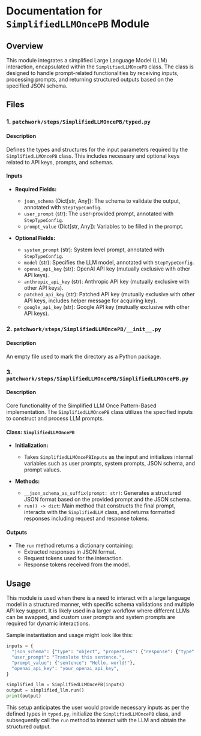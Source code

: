 # Documentation for `SimplifiedLLMOncePB` Module

## Overview

This module integrates a simplified Large Language Model (LLM) interaction, encapsulated within the `SimplifiedLLMOncePB` class. The class is designed to handle prompt-related functionalities by receiving inputs, processing prompts, and returning structured outputs based on the specified JSON schema.

## Files

### 1. `patchwork/steps/SimplifiedLLMOncePB/typed.py`

#### Description

Defines the types and structures for the input parameters required by the `SimplifiedLLMOncePB` class. This includes necessary and optional keys related to API keys, prompts, and schemas.

#### Inputs

- **Required Fields:**
  - `json_schema` (Dict[str, Any]): The schema to validate the output, annotated with `StepTypeConfig`.
  - `user_prompt` (str): The user-provided prompt, annotated with `StepTypeConfig`.
  - `prompt_value` (Dict[str, Any]): Variables to be filled in the prompt.

- **Optional Fields:**
  - `system_prompt` (str): System level prompt, annotated with `StepTypeConfig`.
  - `model` (str): Specifies the LLM model, annotated with `StepTypeConfig`.
  - `openai_api_key` (str): OpenAI API key (mutually exclusive with other API keys).
  - `anthropic_api_key` (str): Anthropic API key (mutually exclusive with other API keys).
  - `patched_api_key` (str): Patched API key (mutually exclusive with other API keys, includes helper message for acquiring key).
  - `google_api_key` (str): Google API key (mutually exclusive with other API keys).

### 2. `patchwork/steps/SimplifiedLLMOncePB/__init__.py`

#### Description

An empty file used to mark the directory as a Python package.

### 3. `patchwork/steps/SimplifiedLLMOncePB/SimplifiedLLMOncePB.py`

#### Description

Core functionality of the Simplified LLM Once Pattern-Based implementation. The `SimplifiedLLMOncePB` class utilizes the specified inputs to construct and process LLM prompts.

#### Class: `SimplifiedLLMOncePB`

- **Initialization:**
  - Takes `SimplifiedLLMOncePBInputs` as the input and initializes internal variables such as user prompts, system prompts, JSON schema, and prompt values.

- **Methods:**
  - `__json_schema_as_suffix(prompt: str)`: Generates a structured JSON format based on the provided prompt and the JSON schema.
  - `run() -> dict`: Main method that constructs the final prompt, interacts with the `SimplifiedLLM` class, and returns formatted responses including request and response tokens.

#### Outputs

- The `run` method returns a dictionary containing:
  - Extracted responses in JSON format.
  - Request tokens used for the interaction.
  - Response tokens received from the model.

## Usage

This module is used when there is a need to interact with a large language model in a structured manner, with specific schema validations and multiple API key support. It is likely used in a larger workflow where different LLMs can be swapped, and custom user prompts and system prompts are required for dynamic interactions.

Sample instantiation and usage might look like this:

```python
inputs = {
  "json_schema": {"type": "object", "properties": {"response": {"type": "string"}}},
  "user_prompt": "Translate this sentence.",
  "prompt_value": {"sentence": "Hello, world!"},
  "openai_api_key": "your_openai_api_key",
}

simplified_llm = SimplifiedLLMOncePB(inputs)
output = simplified_llm.run()
print(output)
```

This setup anticipates the user would provide necessary inputs as per the defined types in `typed.py`, initialize the `SimplifiedLLMOncePB` class, and subsequently call the `run` method to interact with the LLM and obtain the structured output.